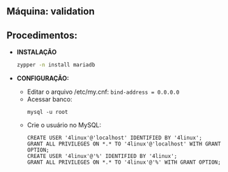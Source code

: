 Máquina: validation
-------------------

Procedimentos:
--------------

* **INSTALAÇÃO**
  ```bash
  zypper -n install mariadb
  ```

* **CONFIGURAÇÃO:**
  - Editar o arquivo /etc/my.cnf: `bind-address = 0.0.0.0`
  -  Acessar banco: 
     ```
     mysql -u root
     ```
  -  Crie o usuário no MySQL:
     ```mysql
     CREATE USER '4linux'@'localhost' IDENTIFIED BY '4linux';
     GRANT ALL PRIVILEGES ON *.* TO '4linux'@'localhost' WITH GRANT OPTION;
     CREATE USER '4linux'@'%' IDENTIFIED BY '4linux';
     GRANT ALL PRIVILEGES ON *.* TO '4linux'@'%' WITH GRANT OPTION;
     ```
